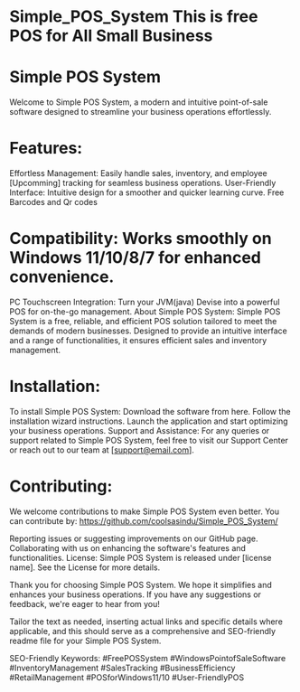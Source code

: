 # Simple_POS_System This is free POS for All Small Business
# Simple POS System
Welcome to Simple POS System, a modern and intuitive point-of-sale software designed to streamline your business operations effortlessly.

# Features:
Effortless Management: Easily handle sales, inventory, and employee [Upcomming] tracking for seamless business operations.
User-Friendly Interface: Intuitive design for a smoother and quicker learning curve.
Free Barcodes and Qr codes
# Compatibility: Works smoothly on Windows 11/10/8/7 for enhanced convenience.
PC Touchscreen Integration: Turn your JVM(java) Devise into a powerful POS for on-the-go management.
About Simple POS System:
Simple POS System is a free, reliable, and efficient POS solution tailored to meet the demands of modern businesses. Designed to provide an intuitive interface and a range of functionalities, it ensures efficient sales and inventory management.

# Installation:
To install Simple POS System:
Download the software from here.
Follow the installation wizard instructions.
Launch the application and start optimizing your business operations.
Support and Assistance:
For any queries or support related to Simple POS System, feel free to visit our Support Center or reach out to our team at [support@email.com].

# Contributing:
We welcome contributions to make Simple POS System even better. You can contribute by:
https://github.com/coolsasindu/Simple_POS_System/

Reporting issues or suggesting improvements on our GitHub page.
Collaborating with us on enhancing the software's features and functionalities.
License:
Simple POS System is released under [license name]. See the License for more details.

Thank you for choosing Simple POS System. We hope it simplifies and enhances your business operations. If you have any suggestions or feedback, we're eager to hear from you!

Tailor the text as needed, inserting actual links and specific details where applicable, and this should serve as a comprehensive and SEO-friendly readme file for your Simple POS System.

SEO-Friendly Keywords:
#FreePOSSystem #WindowsPointofSaleSoftware #InventoryManagement #SalesTracking #BusinessEfficiency
#RetailManagement #POSforWindows11/10 #User-FriendlyPOS
